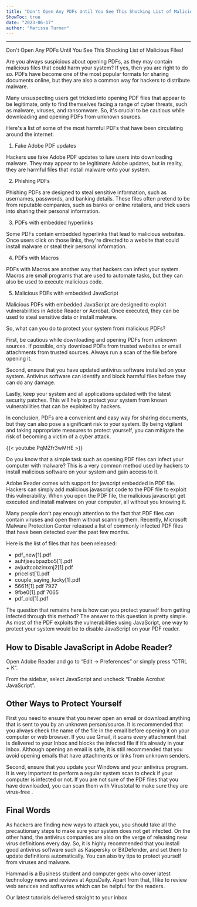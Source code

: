 ```yaml
---
title: "Don't Open Any PDFs Until You See This Shocking List of Malicious Files!"
ShowToc: true 
date: "2023-06-17"
author: "Marissa Turner"
---
```

*****
Don't Open Any PDFs Until You See This Shocking List of Malicious Files!

Are you always suspicious about opening PDFs, as they may contain malicious files that could harm your system? If yes, then you are right to do so. PDFs have become one of the most popular formats for sharing documents online, but they are also a common way for hackers to distribute malware.

Many unsuspecting users get tricked into opening PDF files that appear to be legitimate, only to find themselves facing a range of cyber threats, such as malware, viruses, and ransomware. So, it's crucial to be cautious while downloading and opening PDFs from unknown sources.

Here's a list of some of the most harmful PDFs that have been circulating around the internet:

1. Fake Adobe PDF updates

Hackers use fake Adobe PDF updates to lure users into downloading malware. They may appear to be legitimate Adobe updates, but in reality, they are harmful files that install malware onto your system.

2. Phishing PDFs

Phishing PDFs are designed to steal sensitive information, such as usernames, passwords, and banking details. These files often pretend to be from reputable companies, such as banks or online retailers, and trick users into sharing their personal information.

3. PDFs with embedded hyperlinks

Some PDFs contain embedded hyperlinks that lead to malicious websites. Once users click on those links, they're directed to a website that could install malware or steal their personal information.

4. PDFs with Macros

PDFs with Macros are another way that hackers can infect your system. Macros are small programs that are used to automate tasks, but they can also be used to execute malicious code.

5. Malicious PDFs with embedded JavaScript

Malicious PDFs with embedded JavaScript are designed to exploit vulnerabilities in Adobe Reader or Acrobat. Once executed, they can be used to steal sensitive data or install malware.

So, what can you do to protect your system from malicious PDFs?

First, be cautious while downloading and opening PDFs from unknown sources. If possible, only download PDFs from trusted websites or email attachments from trusted sources. Always run a scan of the file before opening it.

Second, ensure that you have updated antivirus software installed on your system. Antivirus software can identify and block harmful files before they can do any damage.

Lastly, keep your system and all applications updated with the latest security patches. This will help to protect your system from known vulnerabilities that can be exploited by hackers.

In conclusion, PDFs are a convenient and easy way for sharing documents, but they can also pose a significant risk to your system. By being vigilant and taking appropriate measures to protect yourself, you can mitigate the risk of becoming a victim of a cyber attack.

{{< youtube PqMZfr3wMHE >}} 



Do you know that a simple task such as opening PDF files can infect your computer with malware? This is a very common method used by hackers to install malicious software on your system and gain access to it. 
 
Adobe Reader comes with support for javscript embedded in PDF file. Hackers can simply add malicious javascript code to the PDF file to exploit this vulnerability. When you open the PDF file, the malicious javascript get executed and install malware on your computer, all without you knowing it.
 
Many people don’t pay enough attention to the fact that PDF files can contain viruses and open them without scanning them. Recently, Microsoft Malware Protection Center released a list of commonly infected PDF files that have been detected over the past few months.
 
Here is the list of files that has been released:
 
- pdf_new[1].pdf
 - auhtjseubpazbo5[1].pdf
 - avjudtcobzimxnj2[1].pdf
 - pricelist[1].pdf
 - couple_saying_lucky[1].pdf
 - 5661f[1].pdf 7927
 - 9fbe0[1].pdf 7065
 - pdf_old[1].pdf

 
The question that remains here is how can you protect yourself from getting infected through this method? The answer to this question is pretty simple. As most of the PDF exploits the vulnerabilities using JavaScript, one way to protect your system would be to disable JavaScript on your PDF reader.
 
## How to Disable JavaScript in Adobe Reader?
 
Open Adobe Reader and go to “Edit -> Preferences” or simply press “CTRL + K”.
 

 
From the sidebar, select JavaScript and uncheck “Enable Acrobat JavaScript”.
 
## Other Ways to Protect Yourself
 
First you need to ensure that you never open an email or download anything that is sent to you by an unknown person/source. It is recommended that you always check the name of the file in the email before opening it on your computer or web browser. If you use Gmail, it scans every attachment that is delivered to your Inbox and blocks the infected file if it’s already in your Inbox. Although opening an email is safe, it is still recommended that you avoid opening emails that have attachments or links from unknown senders.
 
Second, ensure that you update your Windows and your antivirus program. It is very important to perform a regular system scan to check if your computer is infected or not. If you are not sure of the PDF files that you have downloaded, you can scan them with Virustotal to make sure they are virus-free .
 
## Final Words
 
As hackers are finding new ways to attack you, you should take all the precautionary steps to make sure your system does not get infected. On the other hand, the antivirus companies are also on the verge of releasing new virus definitions every day. So, it is highly recommended that you install good antivirus software such as Kaspersky or BitDefender, and set them to update definitions automatically. You can also try tips to protect yourself from viruses and malware.
 
Hammad is a Business student and computer geek who cover latest technology news and reviews  at AppsDaily. Apart from that, I like to review web services and softwares which can be helpful for the readers.
 
Our latest tutorials delivered straight to your inbox



